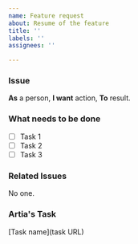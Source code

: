 ```yaml
---
name: Feature request
about: Resume of the feature
title: ''
labels: ''
assignees: ''

---
```


### Issue

**As** a person,
**I want** action,
**To** result.

### What needs to be done

- [ ] Task 1
- [ ] Task 2
- [ ] Task 3

### Related Issues

No one.

### Artia's Task
[Task name](task URL)
